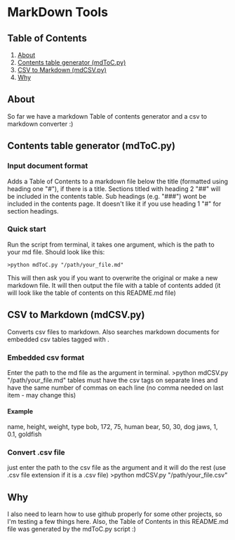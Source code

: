 # MarkDown Tools 
## Table of Contents
1. [About](#1)
2. [Contents table generator (mdToC.py)](#2)
3. [CSV to Markdown (mdCSV.py)](#3)
4. [Why](#4)


## About <a name = 1></a>
So far we have a markdown Table of contents generator and a csv to markdown converter :)

## Contents table generator (mdToC.py)<a name = 2></a>
### Input document format
Adds a Table of Contents to a markdown file below the title (formatted using heading one "#"), if there is a title. Sections titled with heading 2 "##" will be included in the contents table. Sub headings (e.g. "###") wont be included in the contents page. It doesn't like it if you use heading 1 "#" for section headings.

### Quick start
Run the script from terminal, it takes one argument, which is the path to your md file. Should look like this:

	>python mdToC.py "/path/your_file.md" 

This will then ask you if you want to overwrite the original or make a new markdown file. It will then output the file with a table of contents added (it will look like the table of contents on this README.md file)

## CSV to Markdown (mdCSV.py) <a name = 3></a>
Converts csv files to markdown. Also searches markdown documents for embedded csv tables tagged with <csv> </csv>. 

### Embedded csv format 
Enter the path to the md file as the argument in terminal. 
	>python mdCSV.py "/path/your_file.md" 
tables must have the csv tags on separate lines and have the same number of commas on each line (no comma needed on last item - may change this) 
#### Example

<csv>
name, height, weight, type
bob, 172, 75, human
bear, 50, 30, dog
jaws, 1, 0.1, goldfish
</csv>

### Convert .csv file
just enter the path to the csv file as the argument and it will do the rest (use .csv file extension if it is a .csv file)
	>python mdCSV.py "/path/your_file.csv"
	
## Why <a name = 4></a>
I also need to learn how to use github properly for some other projects, so I'm testing a few things here. Also, the Table of Contents in this README.md file was generated by the mdToC.py script :)



